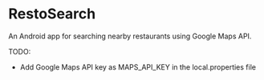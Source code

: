 RestoSearch
============================
An Android app for searching nearby restaurants using Google Maps API.

TODO:
 - Add Google Maps API key as MAPS_API_KEY in the local.properties file